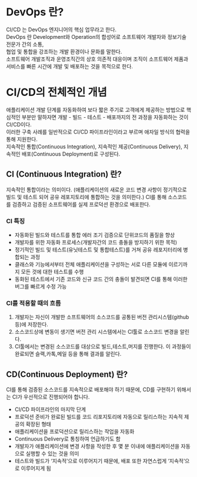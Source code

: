 # DevOps 란?
CI/CD 는 DevOps 엔지니어의 핵심 업무라고 한다.<br>
DevOps 란 Development와 Operation의 합성어로 소프트웨어 개발자와 정보기술 전문가 간의 소통, <br>
협업 및 통합을 강조하는 개발 환경이나 문화를 말한다.<br>
소프트웨어 개발조직과 운영조직간의 상호 의존적 대응이며 조직이 소프트웨어 제품과 서비스를 빠른 시간에 개발 및 배포하는 것을 목적으로 한다.<br>

# CI/CD의 전체적인 개념
애플리케이션 개발 단계를 자동화하여 보다 짧은 주기로 고객에게 제공하는 방법으로 핵심적인 부분만 말하자면 개발 - 빌드 - 테스트 - 배포까지의 전 과정을 자동화하는 것이 CI/CD이다.<br>
이러한 구축 사례를 일반적으로 CI/CD 파이프라인이라고 부르며 애자일 방식의 협력을 통해 지원한다.<br>
지속적인 통합(Continuous Integration), 지속적인 제공(Continuous Delivery), 지속적인 배포(Continuous Deployment)로 구성된다.<br>


## CI (Continuous Integration) 란?
지속적인 통합이라는 의미이다. (애플리케이션의 새로운 코드 변경 사항이 정기적으로 빌드 및 테스트 되어 공유 레포지토리에 통합하는 것을 의미한다.)
CI를 통해 소스코드를 검증하고 검증된 소프트웨어를 실제 프로덕션 환경으로 배포한다.

### CI 특징
- 자동화된 빌드와 테스트를 통합 에러 조기 검증으로 단위코드의 품질을 향상
- 개발자를 위한 자동화 프로세스(개발자간의 코드 충돌을 방지하기 위한 목적)
- 정기적인 빌드 및 테스트(유닛테스트 및 통합테스트)를 거쳐 공유 레포지터리에 병합되는 과정
- 클래스와 기능에서부터 전체 애플리케이션을 구성하는 서로 다른 모듈에 이르기까지 모든 것에 대한 테스트를 수행
- 동화된 테스트에서 기존 코드와 신규 코드 간의 충돌이 발견되면 CI를 통해 이러한 버그를 빠르게 수정 가능

### CI를 적용할 때의 흐름
1. 개발자는 자신이 개발한 소프트웨어의 소스코드를 공통된 버전 관리시스템(github 등)에 저장한다.
2. 소스코드상에 변동이 생기면 버전 관리 시스템에서는 CI툴로 소스코드 변경을 알린다.
3. CI툴에서는 변경된 소스코드를 대상으로 빌드,테스트,머지를 진행한다. 이 과정들이 완료되면 슬랙,카톡,메일 등을 통해 결과를 알린다.

## CD(Continuous Deployment) 란?
CI를 통해 검증된 소스코드를 지속적으로 배포해야 하기 때문에, CD를 구현하기 위해서는 CI가 우선적으로 진행되어야 합니다.

- CI/CD 파이프라인의 마지막 단계
- 프로덕션 준비가 완료된 빌드를 코드 리포지토리에 자동으로 릴리스하는 지속적 제공의 확장된 형태
- 애플리케이션을 프로덕션으로 릴리스하는 작업을 자동화
- Continuous Delivery로 통칭하여 언급하기도 함
- 개발자가 애플리케이션에 변경 사항을 작성한 후 몇 분 이내에 애플리케이션을 자동으로 실행할 수 있는 것을 의미
- 테스트와 빌드가 ‘지속적’으로 이루어지기 때문에, 배포 또한 자연스럽게 ‘지속적’으로 이루어지게 됨
